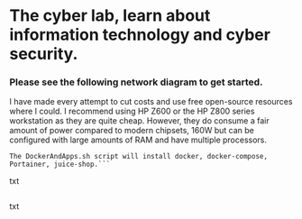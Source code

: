 # The cyber lab, learn about information technology and cyber security.

### Please see the following network diagram to get started. 

I have made every attempt to cut costs and use free open-source resources where I could.
I recommend using HP Z600 or the HP Z800 series workstation as they are quite cheap. However, they do consume a fair amount of power compared to modern chipsets, 160W but can be configured with large amounts of RAM and have multiple processors. 

```
The DockerAndApps.sh script will install docker, docker-compose, Portainer, juice-shop.```

```
txt
```

```
txt
```
